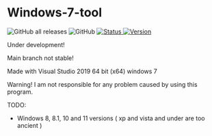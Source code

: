 # Windows-7-tool
![GitHub all releases](https://img.shields.io/github/downloads/simon89032/Windows-7-tool/total?style=flat-square)
![GitHub](https://img.shields.io/github/license/simon89032/Windows-7-tool)
	<a href="#changelog">
		<img src="https://img.shields.io/badge/stability-stable-green.svg" alt="Status">
	</a>
 	<a href="#changelog">
		<img src="https://img.shields.io/badge/release-v0.1-blue.svg" alt="Version">
	</a>
 
Under development! 

Main branch not stable!

Made with Visual Studio 2019 64 bit (x64) windows 7

Warning! I am not responsible for any problem caused by using this program. 

TODO:
 * Windows 8, 8.1, 10 and 11 versions ( xp and vista and under are too ancient )

